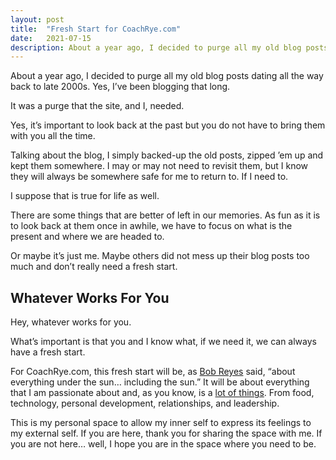 ```yaml
---
layout: post
title:  "Fresh Start for CoachRye.com"
date:   2021-07-15
description: About a year ago, I decided to purge all my old blog posts dating all the way back to late 2000s. Yes, I’ve been blogging that long and it's time to purge!
---
```


About a year ago, I decided to purge all my old blog posts dating all the way back to late 2000s. Yes, I’ve been blogging that long.

It was a purge that the site, and I, needed.

Yes, it’s important to look back at the past but you do not have to bring them with you all the time.

Talking about the blog, I simply backed-up the old posts, zipped ’em up and kept them somewhere. I may or may not need to revisit them, but I know they will always be somewhere safe for me to return to. If I need to.

I suppose that is true for life as well.

There are some things that are better of left in our memories. As fun as it is to look back at them once in awhile, we have to focus on what is the present and where we are headed to.

Or maybe it’s just me. Maybe others did not mess up their blog posts too much and don’t really need a fresh start.

## Whatever Works For You

Hey, whatever works for you.

What’s important is that you and I know what, if we need it, we can always have a fresh start.

For CoachRye.com, this fresh start will be, as [Bob Reyes](http://www.bobreyes.com/) said, “about everything under the sun… including the sun.” It will be about everything that I am passionate about and, as you know, is a [lot of things](/blog/jack-of-all-trades-master-of-none/). From food, technology, personal development, relationships, and leadership.

This is my personal space to allow my inner self to express its feelings to my external self. If you are here, thank you for sharing the space with me. If you are not here… well, I hope you are in the space where you need to be.